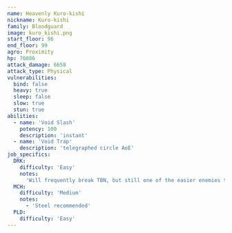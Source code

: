 ```yaml
---
name: Heavenly Kuro-kishi
nickname: Kuro-kishi
family: Bloodguard
image: kuro_kishi.png
start_floor: 96
end_floor: 99
agro: Proximity
hp: 70086
attack_damage: 6658
attack_type: Physical
vulnerabilities:
  bind: false
  heavy: true
  sleep: false
  slow: true
  stun: true
abilities:
  - name: 'Void Slash'
    potency: 100
    description: 'instant'
  - name: 'Void Trap'
    description: 'telegraphed circle AoE'
job_specifics:
  DRK:
    difficulty: 'Easy'
    notes:
      'Will frequently break TBN, but still one of the easier enemies to fight'
  MCH:
    difficulty: 'Medium'
    notes:
      - 'Steel recommended'
  PLD:
    difficulty: 'Easy'
---
```

